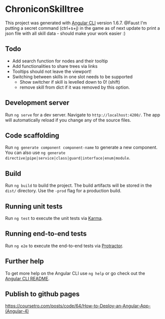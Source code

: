 # ChroniconSkilltree

This project was generated with [Angular CLI](https://github.com/angular/angular-cli) version 1.6.7.
@Faust I'm putting a secret command (ctrl+s+j) in the game as of next update to print a json file with all skill data - should make your work easier :)

## Todo
- Add search function for nodes and their tooltip
- Add functionalities to share trees via links
- Tooltips should not leave the viewport!
- Switching between skills in one slot needs to be supported
  - Show switcher if skill is levelled down to 0! (shift)
  - remove skill from dict if it was removed by this option.

## Development server

Run `ng serve` for a dev server. Navigate to `http://localhost:4200/`. The app will automatically reload if you change any of the source files.

## Code scaffolding

Run `ng generate component component-name` to generate a new component. You can also use `ng generate directive|pipe|service|class|guard|interface|enum|module`.

## Build

Run `ng build` to build the project. The build artifacts will be stored in the `dist/` directory. Use the `-prod` flag for a production build.

## Running unit tests

Run `ng test` to execute the unit tests via [Karma](https://karma-runner.github.io).

## Running end-to-end tests

Run `ng e2e` to execute the end-to-end tests via [Protractor](http://www.protractortest.org/).

## Further help

To get more help on the Angular CLI use `ng help` or go check out the [Angular CLI README](https://github.com/angular/angular-cli/blob/master/README.md).

## Publish to github pages
https://coursetro.com/posts/code/64/How-to-Deploy-an-Angular-App-(Angular-4)
